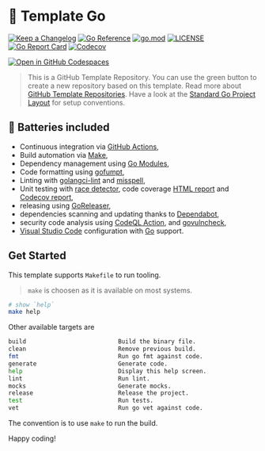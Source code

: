 # :partying_face: Template Go

[![Keep a Changelog](https://img.shields.io/badge/changelog-Keep%20a%20Changelog-%23E05735)](CHANGELOG.md)
[![Go Reference](https://pkg.go.dev/badge/github.com/katallaxie/template-go.svg)](https://pkg.go.dev/github.com/katallaxie/template-go)
[![go.mod](https://img.shields.io/github/go-mod/go-version/katallaxie/template-go)](go.mod)
[![LICENSE](https://img.shields.io/github/license/katallaxie/template-go)](LICENSE)
[![Go Report Card](https://goreportcard.com/badge/github.com/katallaxie/template-go)](https://goreportcard.com/report/github.com/katallaxie/template-go)
[![Codecov](https://codecov.io/gh/katallaxie/template-go/branch/main/graph/badge.svg)](https://codecov.io/gh/katallaxie/template-go)


[![Open in GitHub Codespaces](https://github.com/codespaces/badge.svg)](https://codespaces.new/katallaxie/template-go?quickstart=1)

> This is a GitHub Template Repository. You can use the green button to create a new repository based on this template. Read more about [GitHub Template Repositories](https://help.github.com/en/github/creating-cloning-and-archiving-repositories/creating-a-repository-from-a-template).
> Have a look at the [Standard Go Project Layout](https://github.com/golang-standards/project-layout) for setup conventions.

## 🔋 Batteries included

- Continuous integration via [GitHub Actions](https://github.com/features/actions),
- Build automation via [Make](https://www.gnu.org/software/make),
- Dependency management using [Go Modules](https://github.com/golang/go/wiki/Modules),
- Code formatting using [gofumpt](https://github.com/mvdan/gofumpt),
- Linting with [golangci-lint](https://github.com/golangci/golangci-lint)
  and [misspell](https://github.com/client9/misspell),
- Unit testing with [race detector](https://blog.golang.org/race-detector), code coverage [HTML report](https://blog.golang.org/cover) and [Codecov report](https://codecov.io/),
- releasing using [GoReleaser](https://github.com/goreleaser/goreleaser),
- dependencies scanning and updating thanks to [Dependabot](https://dependabot.com),
- security code analysis using [CodeQL Action](https://docs.github.com/en/github/finding-security-vulnerabilities-and-errors-in-your-code/about-code-scanning),
  and [govulncheck](https://pkg.go.dev/golang.org/x/vuln/cmd/govulncheck),
- [Visual Studio Code](https://code.visualstudio.com) configuration with [Go](https://code.visualstudio.com/docs/languages/go) support.

## Get Started

This template supports `Makefile` to run tooling.

> `make` is choosen as it is available on most systems.

```bash
# show `help`
make help
```

Other available targets are

```bash
build                          Build the binary file.
clean                          Remove previous build.
fmt                            Run go fmt against code.
generate                       Generate code.
help                           Display this help screen.
lint                           Run lint.
mocks                          Generate mocks.
release                        Release the project.
test                           Run tests.
vet                            Run go vet against code.
```

The convention is to use `make` to run the build.

Happy coding!
